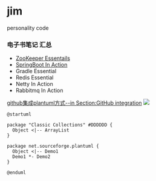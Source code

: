 # jim
personality code

### 电子书笔记 汇总
* [ZooKeeper Essentails](components/src/apacheZooKeeperEssentials.md )
* [SpringBoot In Action](spring-microservice/spring-boot/springboot-in-action/SpringBootInAction.md)
* Gradle Essential
* Redis Essential
* Netty In Action
* Rabbitmq In Action

[github集成plantuml方式--in Section:GitHub integration](https://blog.anoff.io/2018-07-31-diagrams-with-plantuml/)
![](http://www.plantuml.com/plantuml/proxy?src=https://raw.githubusercontent.com/ipple1986/jim/master/plantumls/test.pu)
```puml
@startuml

package "Classic Collections" #DDDDDD {
  Object <|-- ArrayList
}

package net.sourceforge.plantuml {
  Object <|-- Demo1
  Demo1 *- Demo2
}

@enduml
```
